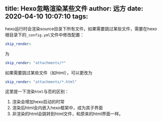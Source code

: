title: Hexo忽略渲染某些文件
author: 远方
date: 2020-04-10 10:07:10
tags:
---
hexo运行时会渲染source目录下所有文件，如果需要跳过某些文件，需要在hexo根目录下的`_config.yml`文件中修改配置：
```yml
skip_render: 
```
为
```yml
skip_render: "attachments/*"
```
如果需要跳过某些文件（如html），可以更改为
```yml
skip_render: "attachments/*.html"
```

这里提一下渲染`html`与否的区别：
1. 渲染会增加hexo启动的时常
2. 渲染后html会内嵌入hexo框架中，成为其子界面
3. 非渲染的html会跳转到html文件，和原来的html界面一样。